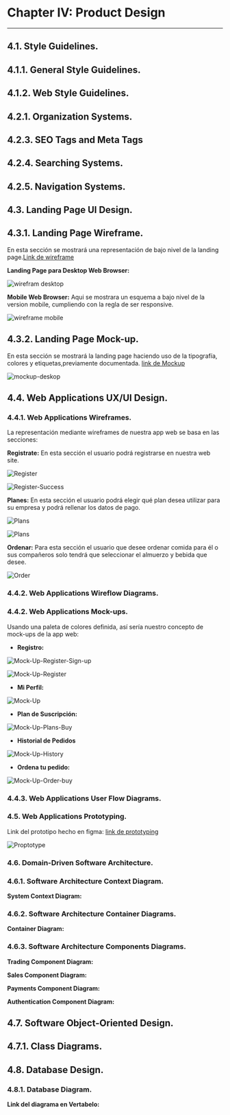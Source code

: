 # Chapter IV: Product Design
---
## 4.1. Style Guidelines.

## 4.1.1. General Style Guidelines.

## 4.1.2. Web Style Guidelines.

## 4.2.1. Organization Systems.

## 4.2.3. SEO Tags and Meta Tags

## 4.2.4. Searching Systems.

## 4.2.5. Navigation Systems.

## 4.3. Landing Page UI Design.

## 4.3.1. Landing Page Wireframe.
En esta sección se mostrará una representación de bajo nivel de la landing page.[Link de wireframe](https://www.figma.com/file/EY5AP4gZER90NNwcuHU6Wu/Open-Source-Fingma?type=design&node-id=102%3A1147&mode=design&t=rwctZjzpm95KrGhe-1)

**Landing Page para Desktop Web Browser:**

![wirefram desktop](/assets/img/chapter-IV/Wireframe-Landing.png)

**Mobile Web Browser:**
Aqui se mostrara un esquema a bajo nivel de la version mobile, cumpliendo con la regla de ser responsive.

![wireframe mobile](/assets/img/chapter-IV/Wireframe-Mobile-Web.png)

## 4.3.2. Landing Page Mock-up.
En esta sección se mostrará la landing page haciendo uso de la tipografía, colores y etiquetas,previamente documentada. [link de Mockup](https://www.figma.com/file/EY5AP4gZER90NNwcuHU6Wu/Open-Source-Fingma?type=design&node-id=102%3A1147&mode=design&t=rwctZjzpm95KrGhe-1)

![mockup-deskop](/assets/img/chapter-IV/Mock-Up.png)

## 4.4. Web Applications UX/UI Design.
### 4.4.1. Web Applications Wireframes.
La representación mediante wireframes de nuestra app web se basa en las secciones:

**Registrate:** En esta sección el usuario podrá registrarse en nuestra web site.

![Register](/assets/img/chapter-IV/Register.png) 

![Register-Success](/assets/img/chapter-IV/Register-success.png) 

**Planes:** En esta sección el usuario podrá elegir qué plan desea utilizar para su empresa y podrá rellenar los datos de pago.

![Plans](/assets/img/chapter-IV/Planes.png) 

![Plans](/assets/img/chapter-IV/Planes-Pay.png) 

**Ordenar:** Para esta sección el usuario que desee ordenar comida para él o sus compañeros solo tendrá que seleccionar el almuerzo y bebida que desee.

![Order](/assets/img/chapter-IV/Order-Pay.png) 


### 4.4.2. Web Applications Wireflow Diagrams.




### 4.4.2. Web Applications Mock-ups.

Usando una paleta de colores definida, así sería nuestro concepto de mock-ups de la app web:

* **Registro:**

![Mock-Up-Register-Sign-up](/assests/img/chapter-IV/Mock-Up-Register-Sign-up.png) 

![Mock-Up-Register](/assests/img/chapter-IV/Mock-Up-Register-Congrats.png) 

* **Mi Perfil:**

![Mock-Up](/assests/img/chapter-IV/Mock-Up-Usuario.png)

* **Plan de Suscripción:**

![Mock-Up-Plans-Buy](/assests/img/chapter-IV/Mock-Up-Plans-buy.png) 

* **Historial de Pedidos**

![Mock-Up-History](/assests/img/chapter-IV/MockUp-User-History.png) 

* **Ordena tu pedido:**

![Mock-Up-Order-buy](/assests/img/chapter-IV/Mock-Up-Order.buy.png) 

### 4.4.3. Web Applications User Flow Diagrams.



### 4.5. Web Applications Prototyping.

Link del prototipo hecho en figma: [link de prototyping](https://www.figma.com/proto/EY5AP4gZER90NNwcuHU6Wu/Open-Source-Fingma?type=design&node-id=99-63&t=zrx61aXyVifgUcAm-1&scaling=min-zoom&page-id=0%3A1&starting-point-node-id=99%3A63&show-proto-sidebar=1&mode=design)

![Proptotype](assests/img/chapter-IV/Prototype.png) 

### 4.6. Domain-Driven Software Architecture.

### 4.6.1. Software Architecture Context Diagram.

**System Context Diagram:**



### 4.6.2. Software Architecture Container Diagrams.

**Container Diagram:**



### 4.6.3. Software Architecture Components Diagrams.

**Trading Component Diagram:**



**Sales Component Diagram:**


**Payments Component Diagram:**



**Authentication Component Diagram:**


## 4.7. Software Object-Oriented Design.

## 4.7.1. Class Diagrams.

 
## 4.8. Database Design.

### 4.8.1. Database Diagram.


**Link del diagrama en Vertabelo:** 
